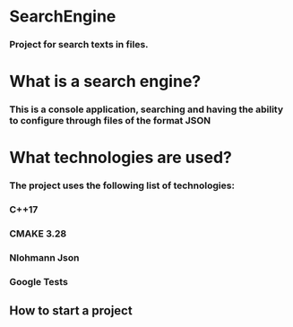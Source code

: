 # SearchEngine
### Project for search texts in files.

# What is a search engine?
### This is a console application, searching and having the ability to configure through files of the format JSON

# What technologies are used?
### The project uses the following list of technologies:
### **C++17**
### **CMAKE 3.28**
### **Nlohmann Json**
### **Google Tests**

## How to start a project
